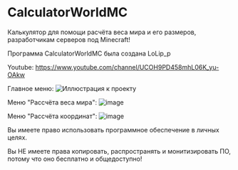 # CalculatorWorldMC
Калькулятор для помощи расчёта веса мира и его размеров, разработчикам серверов под Minecraft!

Программа CalculatorWorldMC была создана LoLip_p

Youtube: https://www.youtube.com/channel/UCOH9PD458mhL06K_yu-OAkw

Главное меню:
![Иллюстрация к проекту](https://user-images.githubusercontent.com/95537683/212301385-3cfa183b-fdfc-4e2d-8004-8e4a70dc8cda.png)

Меню "Рассчёта веса мира":
![image](https://user-images.githubusercontent.com/95537683/212301647-d571edb5-063c-40ac-a7eb-2cdd7f5d88dc.png)

Меню "Рассчёта координат":
![image](https://user-images.githubusercontent.com/95537683/212301735-b6087156-65d7-4a11-9189-07fb9ca2c330.png)

Вы имеете право использовать программное обеспечение в личных целях.

Вы НЕ имеете права копировать, распространять и монитизировать ПО,
потому что оно бесплатно и общедоступно!
